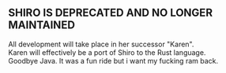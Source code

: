 ## SHIRO IS DEPRECATED AND NO LONGER MAINTAINED

All development will take place in her successor "Karen".<br/>
Karen will effectively be a port of Shiro to the Rust language.<br>
Goodbye Java. It was a fun ride but i want my fucking ram back.
